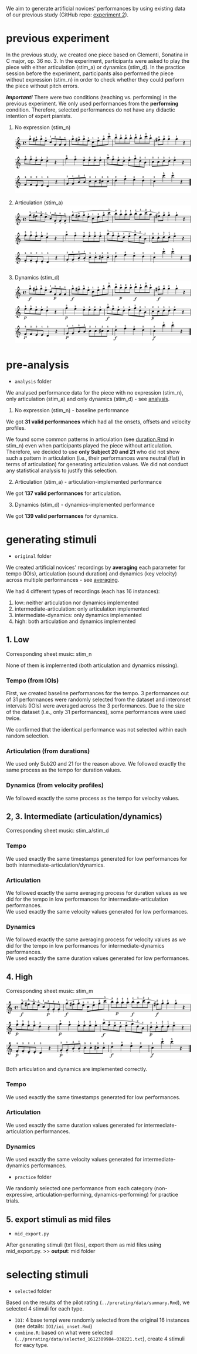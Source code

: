 We aim to generate artificial novices' performances by using existing data of our previous study (GitHub repo: [experiment 2](https://github.com/atsukotominaga/music-teaching/tree/main/experiment-2)).

# previous experiment

In the previous study, we created one piece based on Clementi, Sonatina in C major, op. 36 no. 3. In the experiment, participants were asked to play the piece with either articulation (stim_a) or dynamics (stim_d). In the practice session before the experiment, participants also performed the piece without expression (stim_n) in order to check whether they could perform the piece without pitch errors.

***Important!*** There were two conditions (teaching vs. performing) in the previous experiment. We only used performances from the **performing** condition. Therefore, selected performances do not have any didactic intention of expert pianists.

1. No expression (stim_n)
![](original/averaging/low/stim_n.png)

2. Articulation (stim_a)
![](original/averaging/art/stim_a.png)

3. Dynamics (stim_d)
![](original/averaging/dyn/stim_d.png)

# pre-analysis
- `analysis` folder

We analysed performance data for the piece with no expression (stim_n), only articulation (stim_a) and only dynamics (stim_d) - see [analysis](https://github.com/atsukotominaga/adaptation-v1.0/tree/master/material/expstimuli/analysis).

1. No expression (stim_n) - baseline performance

We got **31 valid performances** which had all the onsets, offsets and velocity profiles.

We found some common patterns in articulation (see [duration.Rmd](https://github.com/atsukotominaga/adaptation-v1.0/blob/master/material/expstimuli/analysis/stim_n/duration.Rmd) in stim_n) even when participants played the piece without articulation. Therefore, we decided to use **only Subject 20 and 21** who did not show such a pattern in articulation (i.e., their performances were neutral (flat) in terms of articulation) for generating articulation values. We did not conduct any statistical analysis to justify this selection.

2. Articulation (stim_a) - articulation-implemented performance

We got **137 valid performances** for articulation.

3. Dynamics (stim_d) - dynamics-implemented performance

We got **139 valid performances** for dynamics.

# generating stimuli
- `original` folder

We created artificial novices' recordings by **averaging** each parameter for tempo (IOIs), articulation (sound duration) and dynamics (key velocity) across multiple performances - see [averaging](https://github.com/atsukotominaga/adaptation-v1.0/tree/master/material/stimuli/averaging).

We had 4 different types of recordings (each has 16 instances):
1. low: neither articulation nor dynamics implemented
2. intermediate-articulation: only articulation implemented
3. intermediate-dynamics: only dynamics implemented
4. high: both articulation and dynamics implemented

## 1. Low
Corresponding sheet music: stim_n

None of them is implemented (both articulation and dynamics missing).

### Tempo (from IOIs)
First, we created baseline performances for the tempo. 3 performances out of 31 performances were randomly selected from the dataset and interonset intervals (IOIs) were averaged across the 3 performances. Due to the size of the dataset (i.e., only 31 performances), some performances were used twice.

We confirmed that the identical performance was not selected within each random selection.

### Articulation (from durations)
We used only Sub20 and 21 for the reason above. We followed exactly the same process as the tempo for duration values.

### Dynamics (from velocity profiles)
We followed exactly the same process as the tempo for velocity values.

## 2, 3. Intermediate (articulation/dynamics)
Corresponding sheet music: stim_a/stim_d

### Tempo
We used exactly the same timestamps generated for low performances for both intermediate-articulation/dynamics.

### Articulation 
We followed exactly the same averaging process for duration values as we did for the tempo in low performances for intermediate-articulation performances.  
We used exactly the same velocity values generated for low performances.

### Dynamics
We followed exactly the same averaging process for velocity values as we did for the tempo in low performances for intermediate-dynamics performances.  
We used exactly the same duration values generated for low performances.

## 4. High
Corresponding sheet music: stim_m
![](original/averaging/high/stim_m.png)

Both articulation and dynamics are implemented correctly.

### Tempo
We used exactly the same timestamps generated for low performances.

### Articulation 
We used exactly the same duration values generated for intermediate-articulation performances.

### Dynamics
We used exactly the same velocity values generated for intermediate-dynamics performances.

- `practice` folder

We randomly selected one performance from each category (non-expressive, articulation-performing, dynamics-performing) for practice trials.

## 5. export stimuli as mid files
- `mid_export.py`

After generating stimuli (txt files), export them as mid files using mid_export.py. >> **output**: mid folder

# selecting stimuli
- `selected` folder

Based on the results of the pilot rating (`../prerating/data/summary.Rmd`), we selected 4 stimuli for each type.

- `IOI`: 4 base tempi were randomly selected from the original 16 instances (see details: `IOI/ioi_onset.Rmd`)
- `combine.R`: based on what were selected (`../prerating/data/selected_1612309984-030221.txt`), create 4 stimuli for eacy type.